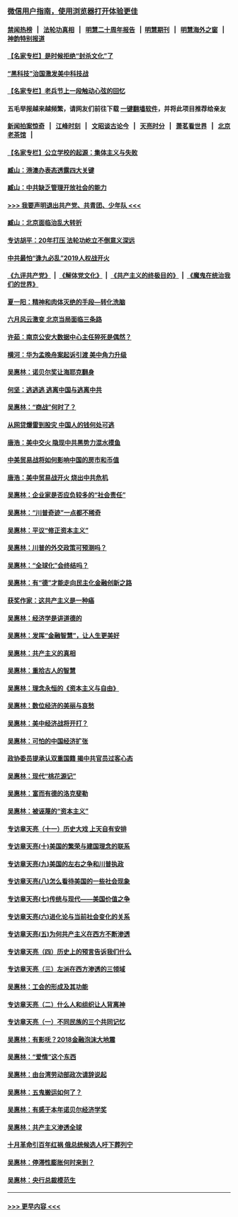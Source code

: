 ### [微信用户指南，使用浏览器打开体验更佳](https://github.com/gfw-breaker/banned-news1/blob/master/indexes/wechat-guide.md?t=0)
#### [禁闻热榜](热点新闻.md?t=0)  &nbsp;&nbsp;|&nbsp;&nbsp; [法轮功真相](https://github.com/gfw-breaker/truth/blob/master/README.md?t=0) &nbsp;&nbsp;|&nbsp;&nbsp; [明慧二十周年报告](https://github.com/gfw-breaker/mh-reports/blob/master/README.md?t=0) &nbsp;&nbsp;|&nbsp;&nbsp;[明慧期刊](https://github.com/gfw-breaker/mh-qikan) &nbsp;&nbsp;|&nbsp;&nbsp; [明慧海外之窗](https://github.com/gfw-breaker/mh-news/blob/master/README.md?t=0) &nbsp;&nbsp;|&nbsp;&nbsp; [神韵特别报道](https://github.com/gfw-breaker/mh-news/blob/master/shenyun.md?t=0)
#### [【名家专栏】是时候拒绝“封杀文化”了](../pages/nsc423/n11814093.md?t=02130702) 
#### [“黑科技”治国激发美中科技战](../pages/nsc423/n11638056.md?t=02130702) 
#### [【名家专栏】老兵节上一段触动心弦的回忆](../pages/nsc423/n11646016.md?t=02130702) 
#### 五毛举报越来越频繁，请网友们前往下载 [一键翻墙软件](https://github.com/gfw-breaker/ssr-accounts)，并将此项目推荐给亲友
#### [新闻拍案惊奇](https://github.com/gfw-breaker/banned-news1/blob/master/pages/link4.md) &nbsp;&nbsp;|&nbsp;&nbsp; [江峰时刻](https://github.com/gfw-breaker/banned-news1/blob/master/pages/link4.md) &nbsp;&nbsp;|&nbsp;&nbsp; [文昭谈古论今](https://github.com/gfw-breaker/banned-news1/blob/master/pages/link4.md) &nbsp;&nbsp;|&nbsp;&nbsp; [天亮时分](https://github.com/gfw-breaker/banned-news1/blob/master/pages/link4.md) &nbsp;&nbsp;|&nbsp;&nbsp; [萧茗看世界](https://github.com/gfw-breaker/banned-news1/blob/master/pages/link4.md) &nbsp;&nbsp;|&nbsp;&nbsp; [北京老茶馆](https://github.com/gfw-breaker/banned-news1/blob/master/pages/link4.md) &nbsp;&nbsp;|&nbsp;&nbsp; 
#### [【名家专栏】公立学校的起源：集体主义与失败](../pages/nsc423/n11601833.md?t=02130702) 
#### [臧山：港澳办表态透露四大关键](../pages/nsc423/n11421628.md?t=02130702) 
#### [臧山：中共缺乏管理开放社会的能力](../pages/nsc423/n11407457.md?t=02130702) 
#### [>>> 我要声明退出共产党、共青团、少年队 <<<](https://github.com/begood0513/goodnews/blob/master/quit/letter.md) 
#### [臧山：北京面临治乱大转折](../pages/nsc423/n11406895.md?t=02130702) 
#### [专访胡平：20年打压 法轮功屹立不倒意义深远](../pages/nsc423/n11398800.md?t=02130702) 
#### [中共最怕“逢九必乱”2019人权战开火](../pages/nsc423/n11385248.md?t=02130702) 
#### [《九评共产党》](https://github.com/begood0513/9ping.md/blob/master/README.md) &nbsp;|&nbsp; [《解体党文化》](../../../../jtdwh.md/blob/master/README.md)  &nbsp;|&nbsp; [《共产主义的终极目的》](../../../../gczydzjmd.md/blob/master/README.md) &nbsp;|&nbsp; [《魔鬼在统治我们的世界》](../../../../mgztzwmdsj.md/blob/master/README.md) 
#### [夏一阳：精神和肉体灭绝的手段—转化洗脑](../pages/nsc423/n11368250.md?t=02130702) 
#### [六月风云激变 北京当局面临三条路](../pages/nsc423/n11313668.md?t=02130702) 
#### [许茹：南京公安大数据中心主任猝死是偶然？](../pages/nsc423/n11064744.md?t=02130702) 
#### [横河：华为孟晚舟案起诉引渡 美中角力升级](../pages/nsc423/n11027230.md?t=02130702) 
#### [吴惠林：诺贝尔奖让海耶克翻身](../pages/nsc423/n10890049.md?t=02130702) 
#### [何坚：逃逃逃 逃离中国与逃离中共](../pages/nsc423/n10592891.md?t=02130702) 
#### [吴惠林：“商战”何时了？](../pages/nsc423/n10573558.md?t=02130702) 
#### [从网贷爆雷到股灾 中国人的钱何处可逃](../pages/nsc423/n10572800.md?t=02130702) 
#### [唐浩：美中交火 隐现中共黑势力混水摸鱼](../pages/nsc423/n10544040.md?t=02130702) 
#### [中美贸易战将如何影响中国的房市和币值](../pages/nsc423/n10543697.md?t=02130702) 
#### [唐浩：美中贸易战开火 烧出中共危机](../pages/nsc423/n10540126.md?t=02130702) 
#### [吴惠林：企业家是否应负较多的“社会责任”](../pages/nsc423/n10535022.md?t=02130702) 
#### [吴惠林：“川普奇迹”一点都不稀奇](../pages/nsc423/n10512808.md?t=02130702) 
#### [吴惠林：平议“修正资本主义”](../pages/nsc423/n10495724.md?t=02130702) 
#### [吴惠林：川普的外交政策可预测吗？](../pages/nsc423/n10462387.md?t=02130702) 
#### [吴惠林：“全球化”会终结吗？](../pages/nsc423/n10452838.md?t=02130702) 
#### [吴惠林：有“德”才能走向民主化金融创新之路](../pages/nsc423/n10432292.md?t=02130702) 
#### [获奖作家：这共产主义是一种癌](../pages/nsc423/n10431541.md?t=02130702) 
#### [吴惠林：经济学是讲道德的](../pages/nsc423/n10398014.md?t=02130702) 
#### [吴惠林：发挥“金融智慧”，让人生更美好](../pages/nsc423/n10375019.md?t=02130702) 
#### [吴惠林：共产主义的真相](../pages/nsc423/n10351394.md?t=02130702) 
#### [吴惠林：重拾古人的智慧](../pages/nsc423/n10337691.md?t=02130702) 
#### [吴惠林：理念永恒的《资本主义与自由》](../pages/nsc423/n10316274.md?t=02130702) 
#### [吴惠林：数位经济的美丽与哀愁](../pages/nsc423/n10292946.md?t=02130702) 
#### [吴惠林：美中经济战将开打？](../pages/nsc423/n10258825.md?t=02130702) 
#### [吴惠林：可怕的中国经济扩张](../pages/nsc423/n10219147.md?t=02130702) 
#### [政协委员提承认双重国籍 揭中共官员过客心态](../pages/nsc423/n10208809.md?t=02130702) 
#### [吴惠林：现代“桃花源记”](../pages/nsc423/n10185234.md?t=02130702) 
#### [吴惠林：富而有德的洛克斐勒](../pages/nsc423/n10142264.md?t=02130702) 
#### [吴惠林：被诬蔑的“资本主义”](../pages/nsc423/n10124816.md?t=02130702) 
#### [专访章天亮（十一）历史大戏 上天自有安排](../pages/nsc423/n10094905.md?t=02130702) 
#### [专访章天亮(十)美国的繁荣与建国理念的联系](../pages/nsc423/n10094899.md?t=02130702) 
#### [专访章天亮(九)美国的左右之争和川普执政](../pages/nsc423/n10094889.md?t=02130702) 
#### [专访章天亮(八)怎么看待美国的一些社会现象](../pages/nsc423/n10094857.md?t=02130702) 
#### [专访章天亮(七)传统与现代——美国价值之争](../pages/nsc423/n10093140.md?t=02130702) 
#### [专访章天亮(六)进化论与当前社会变化的关系](../pages/nsc423/n10092036.md?t=02130702) 
#### [专访章天亮(五)为何共产主义在西方不断渗透](../pages/nsc423/n10083620.md?t=02130702) 
#### [专访章天亮（四）历史上的预言告诉我们什么](../pages/nsc423/n10083606.md?t=02130702) 
#### [专访章天亮（三）左派在西方渗透的三领域](../pages/nsc423/n10081115.md?t=02130702) 
#### [吴惠林：工会的形成及其功能](../pages/nsc423/n10080633.md?t=02130702) 
#### [专访章天亮（二）什么人和组织让人背离神](../pages/nsc423/n10076637.md?t=02130702) 
#### [专访章天亮（一）不同民族的三个共同记忆](../pages/nsc423/n10074188.md?t=02130702) 
#### [吴惠林：有影呒？2018金融泡沫大地震](../pages/nsc423/n10040534.md?t=02130702) 
#### [吴惠林：“爱情”这个东西](../pages/nsc423/n10019423.md?t=02130702) 
#### [吴惠林：由台湾劳动部政次请辞说起](../pages/nsc423/n9979679.md?t=02130702) 
#### [吴惠林：五鬼搬运如何了？](../pages/nsc423/n9925338.md?t=02130702) 
#### [吴惠林：有感于本年诺贝尔经济学奖](../pages/nsc423/n9871883.md?t=02130702) 
#### [吴惠林：共产主义渗透全球](../pages/nsc423/n9812748.md?t=02130702) 
#### [十月革命引百年红祸 俄总统候选人吁下葬列宁](../pages/nsc423/n9810182.md?t=02130702) 
#### [吴惠林：停滞性膨胀何时来到？](../pages/nsc423/n9764136.md?t=02130702) 
#### [吴惠林：央行总裁模范生](../pages/nsc423/n9728134.md?t=02130702) 

----
#### [ >>> 更早内容 <<< ](../indexes/nsc423-earlier.md)
